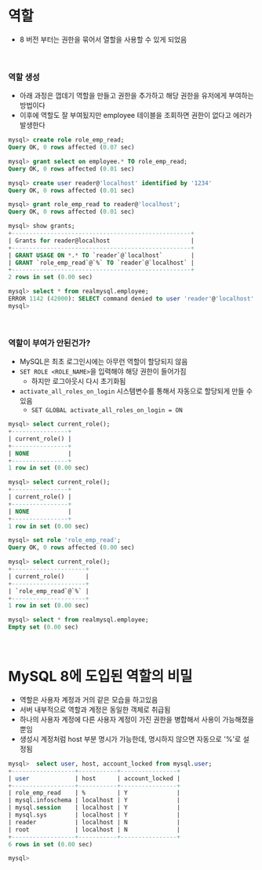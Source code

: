 # 역할

- 8 버전 부터는 권한을 묶어서 열할을 사용할 수 있게 되었음

<br/>

### 역할 생성

- 아래 과정은 껍데기 역할을 만들고 권한을 추가하고 해당 권한을 유저에게 부여하는 방법이다
- 이후에 역할도 잘 부여됬지만 employee 테이블을 조회하면 권한이 없다고 에러가 발생한다

```sql
mysql> create role role_emp_read;
Query OK, 0 rows affected (0.07 sec)

mysql> grant select on employee.* TO role_emp_read;
Query OK, 0 rows affected (0.01 sec)

mysql> create user reader@'localhost' identified by '1234'
Query OK, 0 rows affected (0.01 sec)

mysql> grant role_emp_read to reader@'localhost';
Query OK, 0 rows affected (0.01 sec)

mysql> show grants;
+---------------------------------------------------+
| Grants for reader@localhost                       |
+---------------------------------------------------+
| GRANT USAGE ON *.* TO `reader`@`localhost`        |
| GRANT `role_emp_read`@`%` TO `reader`@`localhost` |
+---------------------------------------------------+
2 rows in set (0.00 sec)

mysql> select * from realmysql.employee;
ERROR 1142 (42000): SELECT command denied to user 'reader'@'localhost' for table 'employee'
mysql>
```

<br/>

### 역할이 부여가 안된건가?

- MySQL은 최초 로그인시에는 아무런 역할이 할당되지 않음
- `SET ROLE <ROLE_NAME>`을 입력해야 해당 권한이 들어가짐
  - 하지만 로그아웃시 다시 초기화됨
- `activate_all_roles_on_login` 시스템변수를 통해서 자동으로 할당되게 만들 수 있음
  - `SET GLOBAL activate_all_roles_on_login = ON`

```sql
mysql> select current_role();
+----------------+
| current_role() |
+----------------+
| NONE           |
+----------------+
1 row in set (0.00 sec)

mysql> select current_role();
+----------------+
| current_role() |
+----------------+
| NONE           |
+----------------+
1 row in set (0.00 sec)

mysql> set role 'role_emp_read';
Query OK, 0 rows affected (0.00 sec)

mysql> select current_role();
+---------------------+
| current_role()      |
+---------------------+
| `role_emp_read`@`%` |
+---------------------+
1 row in set (0.00 sec)

mysql> select * from realmysql.employee;
Empty set (0.00 sec)
```

<br/>

# MySQL 8에 도입된 역할의 비밀

- 역할은 사용자 계정과 거의 같은 모습을 하고있음
- 서버 내부적으로 역할과 계정은 동일한 객체로 취급됨
- 하나의 사용자 계정에 다른 사용자 계정이 가진 권한을 병합해서 사용이 가능해졌을뿐임
- 생성시 계정처럼 host 부분 명시가 가능한데, 명시하지 않으면 자동으로 '%'로 설정됨

```sql
mysql>  select user, host, account_locked from mysql.user;
+------------------+-----------+----------------+
| user             | host      | account_locked |
+------------------+-----------+----------------+
| role_emp_read    | %         | Y              |
| mysql.infoschema | localhost | Y              |
| mysql.session    | localhost | Y              |
| mysql.sys        | localhost | Y              |
| reader           | localhost | N              |
| root             | localhost | N              |
+------------------+-----------+----------------+
6 rows in set (0.00 sec)

mysql>
```
